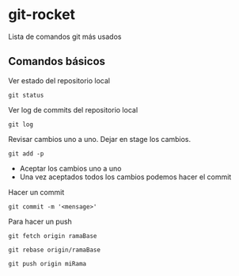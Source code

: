 # git-rocket
Lista de comandos git más usados

## Comandos básicos

Ver estado del repositorio local
```
git status
```

Ver log de commits del repositorio local
```
git log
```

Revisar cambios uno a uno. Dejar en stage los cambios.
```
git add -p
```
- Aceptar los cambios uno a uno
- Una vez aceptados todos los cambios podemos hacer el commit

Hacer un commit
```
git commit -m '<mensage>'
```

Para hacer un push
```
git fetch origin ramaBase
```
```
git rebase origin/ramaBase
```
```
git push origin miRama
```
